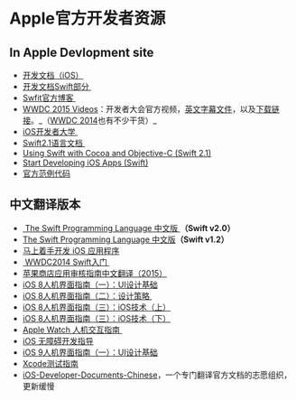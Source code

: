 # Apple官方开发者资源

## In Apple Devlopment site
- [开发文档（iOS）][1]
- [开发文档Swift部分 ][2]
- [Swfit官方博客 ][3]
- [WWDC 2015 Videos][4]：开发者大会官方视频，[英文字幕文件][5]，以及[下载链接][6]。\_（[WWDC 2014][7]也有不少干货）\_
- [iOS开发者大学 ][8]
- [Swift2.1语言文档 ][9]
- [Using Swift with Cocoa and Objective-C (Swift 2.1)][10]
- [Start Developing iOS Apps (Swift)][11]
- [官方范例代码][12]　

## 中文翻译版本
- [ The Swift Programming Language 中文版 ][13]**（Swift v2.0）**
- [The Swift Programming Language 中文版][14]**（Swift v1.2）**
- [马上着手开发 iOS 应用程序][15]
- [ WWDC2014 Swift入门 ][16]
- [苹果商店应用审核指南中文翻译（2015）][17]
- [iOS 8人机界面指南（一）：UI设计基础][18]
- [iOS 8人机界面指南（二）：设计策略 ][19]
- [iOS 8人机界面指南（三）：iOS技术（上）][20]
- [iOS 8人机界面指南（三）：iOS技术（下）][21]
- [Apple Watch 人机交互指南 ][22]
- [iOS 无障碍开发指导][23]
- [iOS 9人机界面指南（一）：UI设计基础][24]
- [Xcode测试指南][25]
- [iOS-Developer-Documents-Chinese][26]，一个专门翻译官方文档的志愿组织，更新缓慢

[1]:	https://developer.apple.com/library/ios/navigation/
[2]:	https://developer.apple.com/library/prerelease/ios/navigation/#section=Topics&topic=Swift
[3]:	https://developer.apple.com/swift/blog/
[4]:	https://developer.apple.com/videos/wwdc2015/
[5]:	https://github.com/qiaoxueshi/WWDC_2015_Video_Subtitle
[6]:	https://github.com/6david9/WWDC2015
[7]:	https://developer.apple.com/videos/wwdc2014/
[8]:	https://developer.apple.com/programs/ios/university/
[9]:	https://developer.apple.com/library/prerelease/ios/documentation/Swift/Conceptual/Swift_Programming_Language/index.html#//apple_ref/doc/uid/TP40014097
[10]:	https://developer.apple.com/library/prerelease/ios/documentation/Swift/Conceptual/BuildingCocoaApps/index.html#//apple_ref/doc/uid/TP40014216
[11]:	https://developer.apple.com/library/prerelease/ios/referencelibrary/GettingStarted/DevelopiOSAppsSwift/index.html#//apple_ref/doc/uid/TP40015214
[12]:	https://developer.apple.com/library/ios/navigation/#section=Resource%20Types&topic=Sample%20Code
[13]:	http://wiki.jikexueyuan.com/project/swift/
[14]:	https://siemenliu.gitbooks.io/the-swift-programming-language-in-chinese/content/src/chapter1/01_About_Swift.html
[15]:	http://wiki.jikexueyuan.com/project/ios-developer-library/
[16]:	http://v.youku.com/v_show/id_XNzI1MTQ5NzYw.html
[17]:	http://www.asotops.com/article-8-1.html
[18]:	http://isux.tencent.com/ios8-human-interface-guidelines.html
[19]:	http://isux.tencent.com/ios8-human-interface-guidelines-design-strategies.html
[20]:	http://isux.tencent.com/ios8-human-interface-guidelines-technology-html.html
[21]:	http://isux.tencent.com/ios8-human-interface-guidelines-technology.html
[22]:	http://wiki.jikexueyuan.com/project/apple-watch-human-interface-guidelines/
[23]:	https://numbbbbb.gitbooks.io/ios-accessibility-programming-guide-in-chinese/content/
[24]:	http://isux.tencent.com/ios9-guideline-ch1.html
[25]:	https://github.com/CocoaChinaTranslationTeam/TestingWithXcodeDocsCN
[26]:	https://github.com/iOS-Developer-Documents-Chinese/iOS-Developer-Documents-Chinese